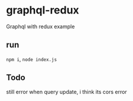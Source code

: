 # graphql-redux
Graphql with redux example
## run
`npm i`,
`node index.js`

## Todo
still error when query update, i think its cors error
